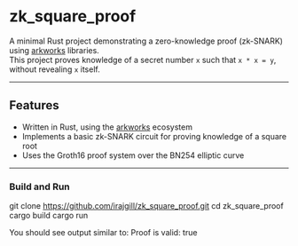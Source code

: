 # zk_square_proof

A minimal Rust project demonstrating a zero-knowledge proof (zk-SNARK) using [arkworks](https://github.com/arkworks-rs) libraries.  
This project proves knowledge of a secret number `x` such that `x * x = y`, without revealing `x` itself.

---

## Features

- Written in Rust, using the [arkworks](https://github.com/arkworks-rs) ecosystem
- Implements a basic zk-SNARK circuit for proving knowledge of a square root
- Uses the Groth16 proof system over the BN254 elliptic curve

---
### Build and Run

git clone https://github.com/irajgill/zk_square_proof.git
cd zk_square_proof
cargo build
cargo run


You should see output similar to: Proof is valid: true

